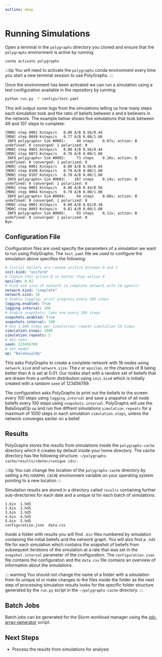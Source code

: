 ```yaml
---
outline: deep
---
```

# Running Simulations
Open a terminal in the `polygraphs` directory you cloned and ensure that the `polygraphs` environment is active by running:

```bash
conda activate polygraphs
```

:::tip
You will need to activate the `polygraphs` conda environment every time you start a new terminal session to use PolyGraphs. 
:::

Once the environment has been activated we can run a simulation using a test configuration available in the repository by running:

```bash
python run.py -f configs/test.yaml
```

This will output some logs from the simulations telling us how many steps each simulation took and the ratio of beliefs between `A` and `B` believers in the network. The example below shows five simulations that took between 49 and 107 steps to complete:

```
[MON] step 0001 Ksteps/s   0.00 A/B 0.56/0.44
[MON] step 0049 Ksteps/s   0.77 A/B 0.00/1.00
 INFO polygraphs> Sim #0001:     49 steps    0.07s; action: B undefined: 0 converged: 1 polarized: 0 
[MON] step 0001 Ksteps/s   0.00 A/B 0.56/0.44
[MON] step 0073 Ksteps/s   0.76 A/B 0.00/1.00
 INFO polygraphs> Sim #0002:     73 steps    0.10s; action: B undefined: 0 converged: 1 polarized: 0 
[MON] step 0001 Ksteps/s   0.00 A/B 0.56/0.44
[MON] step 0100 Ksteps/s   0.78 A/B 0.00/1.00
[MON] step 0107 Ksteps/s   0.78 A/B 0.00/1.00
 INFO polygraphs> Sim #0003:    107 steps    0.14s; action: B undefined: 0 converged: 1 polarized: 0 
[MON] step 0001 Ksteps/s   0.00 A/B 0.44/0.56
[MON] step 0064 Ksteps/s   0.79 A/B 0.00/1.00
 INFO polygraphs> Sim #0004:     64 steps    0.08s; action: B undefined: 0 converged: 1 polarized: 0 
[MON] step 0001 Ksteps/s   0.00 A/B 0.62/0.38
[MON] step 0093 Ksteps/s   0.81 A/B 0.00/1.00
 INFO polygraphs> Sim #0005:     93 steps    0.11s; action: B undefined: 0 converged: 1 polarized: 0 
Bye.

```

## Configuration File
Configuration files are used specify the parameters of a simulation we want to run using PolyGraphs. The `test.yaml` file we used to configure the simulation above specifies the following:

```yaml
# Initial beliefs are random uniform between 0 and 1
init.kind: "uniform"
# Chance that action B is better than action A
epsilon: 0.01
# Kind and size of network (a complete network with 10 agents)
network.kind: "complete"
network.size: 16
# Enable logging; print progress every 100 steps
logging.enabled: True
logging.interval: 100
# Enable snapshots; take one every 100 steps
snapshots.enabled: True
snapshots.interval: 100
# Run 1,000 steps per simulation; repeat simulation 10 times
simulation.steps: 1000
simulation.repeats: 5
# Set seed
seed: 123456789
# Set model
op: "BalaGoyalOp"
```

This asks PolyGraphs to create a complete network with 16 nodes using `network.kind` and `network.size`. The $\epsilon$ or `epsilon`, or the chances of B being better than A is set at 0.01. Our nodes start with a random set of beliefs that are drawn from a uniform distribution using `init.kind` which is initially created with a random `seed` of 123456789.

The configuration asks PolyGraphs to print out the beliefs to the screen every 100 steps using `logging.interval` and save a snapshot of all node beliefs every 100 steps using `snapshots.interval`. PolyGraphs will use the BalaGoyalOp `op` and run five diffrent simulations `simulation.repeats` for a maximum of 1000 steps in each simulation `simulation.steps`, unless the network converges earlier on a belief.

## Results
PolyGraphs stores the results from simulations inside the `polygraphs-cache` directory which it creates by default inside your home directory. The cache directory has the following structure: `~/polygraphs-cache/results/<date>/<unique id>/`.

:::tip
You can change the location of the `polygraphs-cache` directory by setting a `POLYGRAPHS_CACHE` environment variable on your operating system pointing to a new location
:::

Simulation results are stored in a directory called `results` containing further sub-directories for each date and a unique id for each batch of simulations.

```
1.bin  1.hd5
2.bin  2.hd5
3.bin  3.hd5
4.bin  4.hd5
5.bin  5.hd5
configuration.json  data.csv
```

Inside a folder with results you will find `.bin` files numbered by simulation containing the initial beliefs and the network graph. You will also find a `.hd5` file for each simulation which contains the snapshot of beliefs from subsequent iterations of the simulation at a rate that was set in the `snapshot.interval` parameter of the configuration. The `configuration.json` file contains the configuration and the `data.csv` file contains an overview of information about the simulations.

::: warning
You should not change the name of a folder with a simulation from its unique id or make changes to the files inside the folder as the next step of processing simulation results looks for the specific folder structure generated by the `run.py` script in the `~/polygraphs-cache` directory.
:::

## Batch Jobs
Batch jobs can be generated for the Slurm workload manager using the [job-array-generator](https://github.com/alexandroskoliousis/polygraphs/blob/main/scripts/job-array-generator.py) script.

## Next Steps
- Process the results from simulations for analysis
